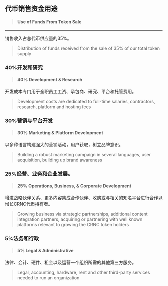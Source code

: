 ## 代币销售资金用途

> #### Use of Funds From Token Sale

---

销售收入占总代币供应量的35%。

> Distribution of funds received from the sale of 35% of our total token supply

### 40%开发和研究

> #### 40% Development & Research

开发成本专门用于全职员工工资、承包商、研究、平台和托管费用。

> Development costs are dedicated to full-time salaries, contractors, research, platform and hosting fees

### 30%营销与平台开发

> #### 30% Marketing & Platform Development

以多种语言构建强大的营销活动，用户获取，树立品牌意识。

> Building a robust marketing campaign in several languages, user acquisition, building up brand awareness

### 25%经营、业务和企业发展。

> #### 25% Operations, Business, & Corporate Development

增进战略伙伴关系、更多内容集成合作伙伴、收购或与相关的知名平台进行合作以增长CRNC代币持有者。

> Growing business via strategic partnerships, additional content integration partners, acquiring or partnering with well known platforms relevant to growing the CRNC token holders

### 5%法务和行政

> #### 5% Legal & Administrative

法律、会计、硬件、租金以及运营一个组织所需的其他第三方服务。

> Legal, accounting, hardware, rent and other third-party services needed to run an organization



